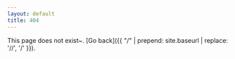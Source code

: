 ```yaml
---
layout: default
title: 404
---
```


This page does not exist~. [Go back]({{ "/" | prepend: site.baseurl | replace: '//', '/' }}).